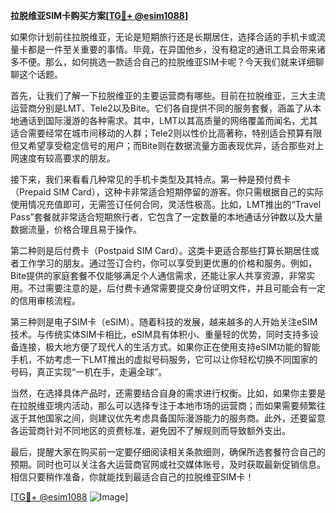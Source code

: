 **拉脱维亚SIM卡购买方案[[TG💪+ @esim1088](https://t.me/s/esim1088)]**

如果你计划前往拉脱维亚，无论是短期旅行还是长期居住，选择合适的手机卡或流量卡都是一件至关重要的事情。毕竟，在异国他乡，没有稳定的通讯工具会带来诸多不便。那么，如何挑选一款适合自己的拉脱维亚SIM卡呢？今天我们就来详细聊聊这个话题。

首先，让我们了解一下拉脱维亚的主要运营商有哪些。目前在拉脱维亚，三大主流运营商分别是LMT、Tele2以及Bite。它们各自提供不同的服务套餐，涵盖了从本地通话到国际漫游的各种需求。其中，LMT以其高质量的网络覆盖而闻名，尤其适合需要经常在城市间移动的人群；Tele2则以性价比高著称，特别适合预算有限但又希望享受稳定信号的用户；而Bite则在数据流量方面表现优异，适合那些对上网速度有较高要求的朋友。

接下来，我们来看看几种常见的手机卡类型及其特点。第一种是预付费卡（Prepaid SIM Card），这种卡非常适合短期停留的游客。你只需根据自己的实际使用情况充值即可，无需签订任何合同，灵活性极高。比如，LMT推出的“Travel Pass”套餐就非常适合短期旅行者，它包含了一定数量的本地通话分钟数以及大量数据流量，价格合理且易于操作。

第二种则是后付费卡（Postpaid SIM Card）。这类卡更适合那些打算长期居住或者工作学习的朋友。通过签订合约，你可以享受到更优惠的价格和服务。例如，Bite提供的家庭套餐不仅能够满足个人通信需求，还能让家人共享资源，非常实用。不过需要注意的是，后付费卡通常需要提交身份证明文件，并且可能会有一定的信用审核流程。

第三种则是电子SIM卡（eSIM）。随着科技的发展，越来越多的人开始关注eSIM技术。与传统实体SIM卡相比，eSIM具有体积小、重量轻的优势，同时支持多设备连接，极大地方便了现代人的生活方式。如果你正在使用支持eSIM功能的智能手机，不妨考虑一下LMT推出的虚拟号码服务，它可以让你轻松切换不同国家的号码，真正实现“一机在手，走遍全球”。

当然，在选择具体产品时，还需要结合自身的需求进行权衡。比如，如果你主要是在拉脱维亚境内活动，那么可以选择专注于本地市场的运营商；而如果需要频繁往返于其他国家之间，则建议优先考虑具备国际漫游能力的服务商。此外，还要留意各运营商针对不同地区的资费标准，避免因不了解规则而导致额外支出。

最后，提醒大家在购买前一定要仔细阅读相关条款细则，确保所选套餐符合自己的预期。同时也可以关注各大运营商官网或社交媒体账号，及时获取最新促销信息。相信只要稍作准备，你就能找到最适合自己的拉脱维亚SIM卡！

[[TG💪+ @esim1088](https://t.me/s/esim1088) ![Image](https://i.postimg.cc/4NQfJmqS/Snipaste-2025-05-13-00-14-12.png)]